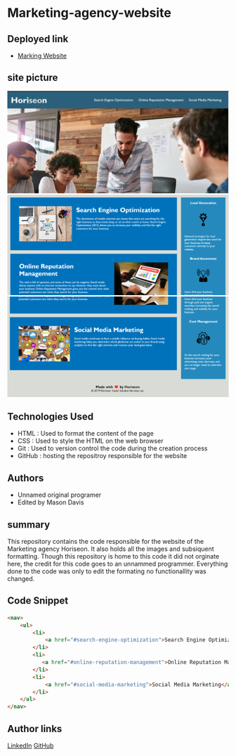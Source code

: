 # Marketing-agency-website

## Deployed link
* [Marking Website](https://md7113.github.io/Marketing-agency-website/)

## site picture
![site](site-pic-1.png)
![site](site-pic-2.png)
![site](site-pic-3.png)

## Technologies Used
- HTML : Used to format the content of the page
- CSS : Used to style the HTML on the web browser
- Git : Used to version control the code during the creation process
- GitHub : hosting the repositroy responsible for the website

## Authors
- Unnamed original programer
- Edited by Mason Davis

## summary
This repository contains the code responsible for the website of the Marketing agency Horiseon. It also holds all the images and subsiquent formatting. Though this repository is home to this code it did not orginate here, the credit for this code goes to an unnammed programmer. Everything done to the code was only to edit the formating no functionallity was changed.

## Code Snippet
```html
<nav>
    <ul>
        <li>
            <a href="#search-engine-optimization">Search Engine Optimization</a>
        </li>
        <li>
           <a href="#online-reputation-management">Online Reputation Management</a>
        </li>
        <li>
            <a href="#social-media-marketing">Social Media Marketing</a>
        </li>
    </ul>
</nav>
```


## Author links
[LinkedIn](https://www.linkedin.com/in/davis-mason-t/)
[GitHub](https://github.com/Md7113)